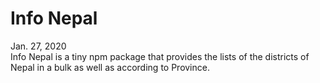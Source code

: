 # Info Nepal

Jan. 27, 2020
<br />
Info Nepal is a tiny npm package that provides the lists of the districts of Nepal in a bulk as well as according to Province.